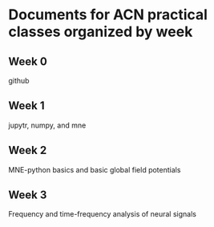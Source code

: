 # Documents for ACN practical classes organized by week
## Week 0
github
## Week 1
jupytr, numpy, and mne
## Week 2
MNE-python basics and basic global field potentials
## Week 3
Frequency and time-frequency analysis of neural signals
